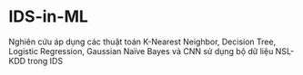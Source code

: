 # IDS-in-ML
Nghiên cứu áp dụng các thuật toán K-Nearest Neighbor, Decision Tree, Logistic Regression, Gaussian Naïve Bayes và CNN sử dụng bộ dữ liệu NSL-KDD trong IDS 
